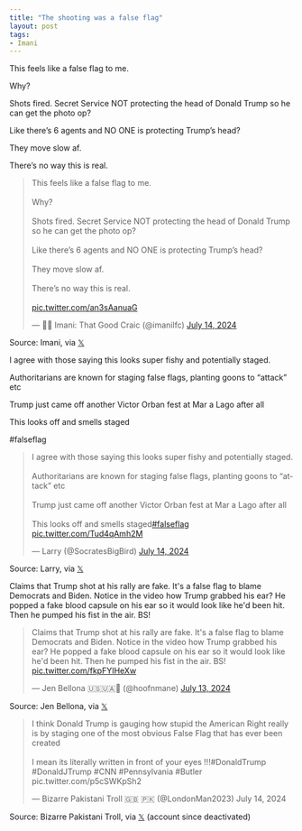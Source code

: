 ```yaml
---
title: "The shooting was a false flag"
layout: post
tags:
- Imani
---
```


This feels like a false flag to me.

Why?

Shots fired. Secret Service NOT protecting the head of Donald Trump so he can get the photo op?

Like there’s 6 agents and NO ONE is protecting Trump’s head?

 They move slow af.

There’s no way this is real.

<blockquote class="twitter-tweet"><p lang="en" dir="ltr">This feels like a false flag to me.<br><br>Why?<br><br>Shots fired. Secret Service NOT protecting the head of Donald Trump so he can get the photo op?<br><br>Like there’s 6 agents and NO ONE is protecting Trump’s head?<br><br> They move slow af.<br><br>There’s no way this is real.<br><br> <a href="https://t.co/an3sAanuaG">pic.twitter.com/an3sAanuaG</a></p>&mdash; 🤌🏿 Imani: That Good Craic (@imanilfc) <a href="https://twitter.com/imanilfc/status/1812301630030643322?ref_src=twsrc%5Etfw">July 14, 2024</a></blockquote>

Source: Imani, via [𝕏](https://x.com)

I agree with those saying this looks super fishy and potentially staged.

Authoritarians are known for staging false flags, planting goons to “attack” etc

Trump just came off another Victor Orban fest at Mar a Lago after all

This looks off and  smells staged

#falseflag

<blockquote class="twitter-tweet"><p lang="en" dir="ltr">I agree with those saying this looks super fishy and potentially staged.<br><br>Authoritarians are known for staging false flags, planting goons to “attack” etc <br><br>Trump just came off another Victor Orban fest at Mar a Lago after all<br><br>This looks off and smells staged<a href="https://twitter.com/hashtag/falseflag?src=hash&amp;ref_src=twsrc%5Etfw">#falseflag</a> <a href="https://t.co/Tud4qAmh2M">pic.twitter.com/Tud4qAmh2M</a></p>&mdash; Larry (@SocratesBigBird) <a href="https://twitter.com/SocratesBigBird/status/1812291635319013388?ref_src=twsrc%5Etfw">July 14, 2024</a></blockquote>

Source: Larry, via [𝕏](https://x.com)

Claims that Trump shot at his rally are fake. It's a false flag to blame Democrats and Biden. Notice in the video how Trump grabbed his ear? He popped a fake blood capsule on his ear so it would look like he'd been hit. Then he pumped his fist in the air. BS!

<blockquote class="twitter-tweet"><p lang="en" dir="ltr">Claims that Trump shot at his rally are fake. It&#39;s a false flag to blame Democrats and Biden. Notice in the video how Trump grabbed his ear? He popped a fake blood capsule on his ear so it would look like he&#39;d been hit. Then he pumped his fist in the air. BS! <a href="https://t.co/fkpFYIHeXw">pic.twitter.com/fkpFYIHeXw</a></p>&mdash; Jen Bellona 🇺🇸🇺🇦🌊 (@hoofnmane) <a href="https://twitter.com/hoofnmane/status/1812255679744245985?ref_src=twsrc%5Etfw">July 13, 2024</a></blockquote>

Source: Jen Bellona, via [𝕏](https://x.com)

<blockquote class="twitter-tweet"><p lang="en" dir="ltr">I think Donald Trump is gauging how stupid the American Right really is by staging one of the most obvious False Flag that has ever been created<br><br>I mean its literally written in front of your eyes !!!#DonaldTrump #DonaldJTrump #CNN #Pennsylvania #Butler pic.twitter.com/p5cSWKpSh2</p>&mdash; Bizarre Pakistani Troll 🇬🇧 🇵🇰 (@LondonMan2023) July 14, 2024</blockquote> <script async src="https://platform.twitter.com/widgets.js" charset="utf-8"></script>

Source: Bizarre Pakistani Troll, via [𝕏](https://x.com) (account since deactivated)
